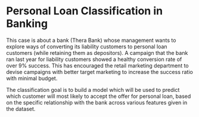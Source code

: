 # Personal Loan Classification in Banking
This case is about a bank (Thera Bank) whose management wants to explore ways of converting its liability customers to personal loan customers (while retaining them as depositors). A campaign that the bank ran last year for liability customers showed a healthy conversion rate of over 9% success. This has encouraged the retail marketing department to devise campaigns with better target marketing to increase the success ratio with minimal budget.

The classification goal is to build a model which will be used to predict which customer will most likely to accept the offer for personal loan, based on the specific relationship with the bank across various features given in the dataset.

